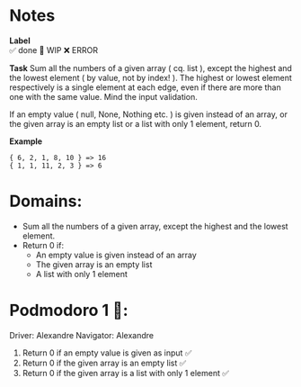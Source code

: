 # Notes

**Label**  
✅ done 🚧 WIP ❌ ERROR

**Task**
Sum all the numbers of a given array ( cq. list ), except the highest and the lowest element ( by value, not by index! ).
The highest or lowest element respectively is a single element at each edge, even if there are more than one with the same value.
Mind the input validation.

If an empty value ( null, None, Nothing etc. ) is given instead of an array, or the given array is an empty list or a list with only 1 element, return 0.

**Example**

```
{ 6, 2, 1, 8, 10 } => 16
{ 1, 1, 11, 2, 3 } => 6
```

# Domains:
- Sum all the numbers of a given array, except the highest and the lowest element.
- Return 0 if:
    - An empty value is given instead of an array
    - The given array is an empty list
    - A list with only 1 element


# Podmodoro 1 🍅:
Driver: Alexandre
Navigator: Alexandre

1. Return 0 if an empty value is given as input ✅
2. Return 0 if the given array is an empty list ✅
3. Return 0 if the given array is a list with only 1 element ✅
